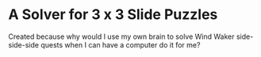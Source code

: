 # A Solver for 3 x 3 Slide Puzzles #

Created because why would I use my own brain to solve Wind Waker side-side-side quests when I can have a computer do it for me?
